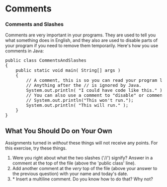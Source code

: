 # Comments

<h3>Comments and Slashes</h3>
<p>Comments are very important in your programs. They are used to tell you what something does in English, and they also are used to disable parts of your program if you need to remove them temporarily. Here's how you use comments in Java:</p>
<pre>
public class CommentsAndSlashes
{
    public static void main( String[] args )
    {
        // A comment, this is so you can read your program later.
        // Anything after the // is ignored by Java.
        System.out.println( "I could have code like this." ); // and the comment after is ignored.
        // You can also use a comment to "disable" or comment out a piece of code:
        // System.out.println("This won't run.");
        System.out.println( "This will run." );
    }
}
</pre>
<h2>What You Should Do on Your Own</h2>
<p>Assignments turned in <em>without</em> these things will not receive any points. For this exercise, try these things.</p>
<ol>
<li>Were you right about what the two slashes ('//') signify? Answer in a comment at the top of the file (above the 'public class' line).</li>
<li>Add another comment at the <em>very</em> top of the file (above your answer to the previous question) with your name and today's date.</li>
<li>* Insert a multiline comment. Do you know how to do that? Why not?</li>
</ol>